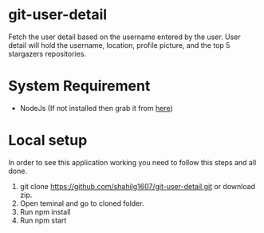 # git-user-detail

Fetch the user detail based on the username entered by the user. User detail will hold the username, location, profile picture, and the top 5 stargazers repositories.

# System Requirement

 - NodeJs (If not installed then grab it from [here](https://nodejs.org/en/))

# Local setup
In order to see this application working you need to follow this steps and all done.

 1. git clone https://github.com/shahilg1607/git-user-detail.git or download zip.
 2. Open teminal and go to cloned folder.
 3. Run npm install
 4. Run npm start
 
